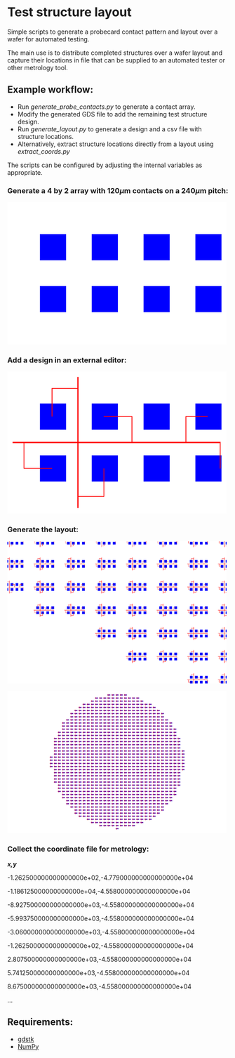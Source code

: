 # Test structure layout
Simple scripts to generate a probecard contact pattern and layout over a wafer for automated testing.

The main use is to distribute completed structures over a wafer layout and capture their locations in file that can be supplied to an automated tester or other metrology tool.

## Example workflow:

- Run _generate_probe_contacts.py_ to generate a contact array.
- Modify the generated GDS file to add the remaining test structure design.
- Run _generate_layout.py_ to generate a design and a csv file with structure locations.
- Alternatively, extract structure locations directly from a layout using _extract_coords.py_

The scripts can be configured by adjusting the internal variables as appropriate.


### Generate a 4 by 2 array with 120$`\mu`$m contacts on a 240$`\mu`$m pitch:
![](/img/resize_probes_4x2_480um.png)

### Add a design in an external editor:
![](/img/resize_teststructure.png)

### Generate the layout:
![](/img/resize_layout_zoom.png)

![](/img/resize_layout.png)

### Collect the coordinate file for metrology:

***x,y***

-1.262500000000000000e+02,-4.779000000000000000e+04

-1.186125000000000000e+04,-4.558000000000000000e+04

-8.927500000000000000e+03,-4.558000000000000000e+04

-5.993750000000000000e+03,-4.558000000000000000e+04

-3.060000000000000000e+03,-4.558000000000000000e+04

-1.262500000000000000e+02,-4.558000000000000000e+04

2.807500000000000000e+03,-4.558000000000000000e+04

5.741250000000000000e+03,-4.558000000000000000e+04

8.675000000000000000e+03,-4.558000000000000000e+04

...

## Requirements:
- [gdstk](https://github.com/heitzmann/gdstk)
- [NumPy](https://numpy.org)
